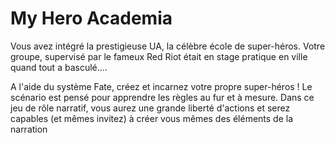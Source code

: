 # My Hero Academia
Vous avez intégré la prestigieuse UA, la célèbre école de super-héros. Votre groupe, supervisé par le fameux Red Riot était en stage pratique en ville quand tout a basculé....

A l'aide du système Fate, créez et incarnez votre propre super-héros ! Le scénario est pensé pour apprendre les règles au fur et à mesure. Dans ce jeu de rôle narratif, vous aurez une grande liberté d'actions et serez capables (et mêmes invitez) à créer vous mêmes des éléments de la narration
